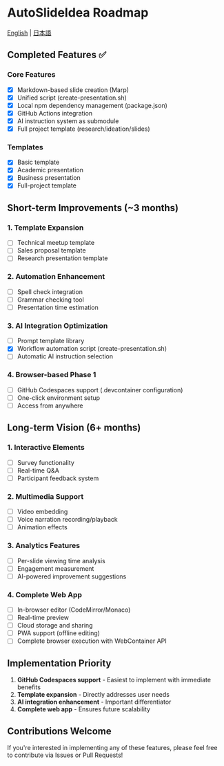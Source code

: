 # AutoSlideIdea Roadmap

[English](roadmap.en.md) | [日本語](roadmap.md)

## Completed Features ✅

### Core Features
- [x] Markdown-based slide creation (Marp)
- [x] Unified script (create-presentation.sh)
- [x] Local npm dependency management (package.json)
- [x] GitHub Actions integration
- [x] AI instruction system as submodule
- [x] Full project template (research/ideation/slides)

### Templates
- [x] Basic template
- [x] Academic presentation
- [x] Business presentation
- [x] Full-project template

## Short-term Improvements (~3 months)

### 1. Template Expansion
- [ ] Technical meetup template
- [ ] Sales proposal template  
- [ ] Research presentation template

### 2. Automation Enhancement
- [ ] Spell check integration
- [ ] Grammar checking tool
- [ ] Presentation time estimation

### 3. AI Integration Optimization
- [ ] Prompt template library
- [x] Workflow automation script (create-presentation.sh)
- [ ] Automatic AI instruction selection

### 4. Browser-based Phase 1
- [ ] GitHub Codespaces support (.devcontainer configuration)
- [ ] One-click environment setup
- [ ] Access from anywhere

## Long-term Vision (6+ months)

### 1. Interactive Elements
- [ ] Survey functionality
- [ ] Real-time Q&A
- [ ] Participant feedback system

### 2. Multimedia Support
- [ ] Video embedding
- [ ] Voice narration recording/playback
- [ ] Animation effects

### 3. Analytics Features
- [ ] Per-slide viewing time analysis
- [ ] Engagement measurement
- [ ] AI-powered improvement suggestions

### 4. Complete Web App
- [ ] In-browser editor (CodeMirror/Monaco)
- [ ] Real-time preview
- [ ] Cloud storage and sharing
- [ ] PWA support (offline editing)
- [ ] Complete browser execution with WebContainer API

## Implementation Priority

1. **GitHub Codespaces support** - Easiest to implement with immediate benefits
2. **Template expansion** - Directly addresses user needs
3. **AI integration enhancement** - Important differentiator
4. **Complete web app** - Ensures future scalability

## Contributions Welcome

If you're interested in implementing any of these features, please feel free to contribute via Issues or Pull Requests!